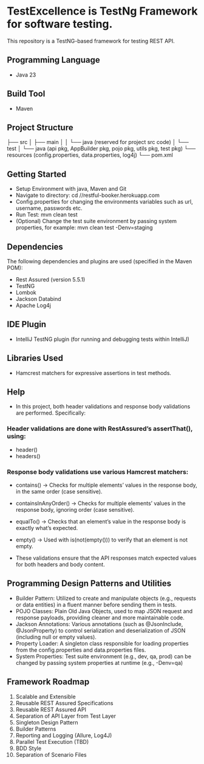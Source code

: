 # TestExcellence is TestNg Framework for software testing.

This repository is a TestNG-based framework for testing REST API.

## Programming Language
* Java 23

## Build Tool
* Maven

## Project Structure
├── src
│ ├── main
│ │ └── java (reserved for project src code)
│ └── test
│ └── java (api pkg, AppBuilder pkg, pojo pkg, utils pkg, test pkg)
└── resources (config.properties, data.properties, log4j)
└── pom.xml

## Getting Started
* Setup Environment with java, Maven and Git
* Navigate to directory: cd //restful-booker.herokuapp.com
* Config.properties for changing the environments variables such as url, username, passwords etc.
* Run Test: mvn clean test
* (Optional) Change the test suite environment by passing system properties, for example:
mvn clean test -Denv=staging

## Dependencies
The following dependencies and plugins are used (specified in the Maven POM):
* Rest Assured (version 5.5.1)
* TestNG
* Lombok
* Jackson Databind
* Apache Log4j

## IDE Plugin
* IntelliJ TestNG plugin (for running and debugging tests within IntelliJ)

## Libraries Used
* Hamcrest matchers for expressive assertions in test methods.

## Help
* In this project, both header validations and response body validations are performed. Specifically:

### Header validations are done with RestAssured’s assertThat(), using:
* header()
* headers()

### Response body validations use various Hamcrest matchers:
* contains() → Checks for multiple elements’ values in the response body, in the same order (case sensitive).
* containsInAnyOrder() → Checks for multiple elements’ values in the response body, ignoring order (case sensitive).
* equalTo() → Checks that an element’s value in the response body is exactly what’s expected.
* empty() → Used with is(not(empty())) to verify that an element is not empty.

* These validations ensure that the API responses match expected values for both headers and body content.

## Programming Design Patterns and Utilities
* Builder Pattern: Utilized to create and manipulate objects (e.g., requests or data entities) in a fluent manner before sending them in tests.
* POJO Classes: Plain Old Java Objects, used to map JSON request and response payloads, providing cleaner and more maintainable code.
* Jackson Annotations: Various annotations (such as @JsonInclude, @JsonProperty) to control serialization and deserialization of JSON (including null or empty values).
* Property Loader: A singleton class responsible for loading properties from the config.properties and data.properties files.
* System Properties: Test suite environment (e.g., dev, qa, prod) can be changed by passing system properties at runtime (e.g., -Denv=qa)

## Framework Roadmap
1. Scalable and Extensible
2. Reusable REST Assured Specifications
3. Reusable REST Assured API
4. Separation of API Layer from Test Layer
5. Singleton Design Pattern
6. Builder Patterns
7. Reporting and Logging (Allure, Log4J)
8. Parallel Test Execution (TBD)
9. BDD Style
10. Separation of Scenario Files
